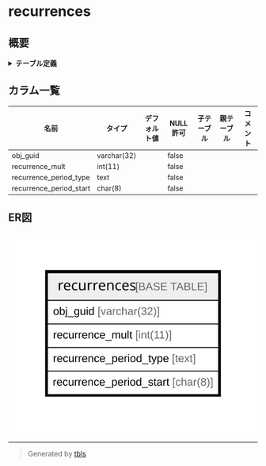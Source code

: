 # recurrences

## 概要

<details>
<summary><strong>テーブル定義</strong></summary>

```sql
CREATE TABLE `recurrences` (
  `obj_guid` varchar(32) NOT NULL,
  `recurrence_mult` int(11) NOT NULL,
  `recurrence_period_type` text NOT NULL,
  `recurrence_period_start` char(8) NOT NULL
) ENGINE=InnoDB DEFAULT CHARSET=utf8mb4 COLLATE=utf8mb4_general_ci
```

</details>

## カラム一覧

| 名前                      | タイプ         | デフォルト値       | NULL許可   | 子テーブル      | 親テーブル      | コメント     |
| ----------------------- | ----------- | ------------ | -------- | ---------- | ---------- | -------- |
| obj_guid                | varchar(32) |              | false    |            |            |          |
| recurrence_mult         | int(11)     |              | false    |            |            |          |
| recurrence_period_type  | text        |              | false    |            |            |          |
| recurrence_period_start | char(8)     |              | false    |            |            |          |

## ER図

![er](recurrences.svg)

---

> Generated by [tbls](https://github.com/k1LoW/tbls)
